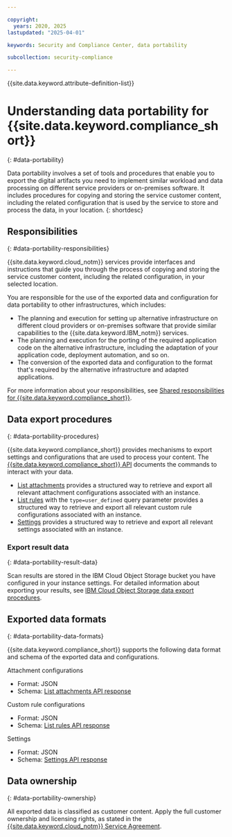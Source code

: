 ```yaml
---

copyright:
  years: 2020, 2025
lastupdated: "2025-04-01"

keywords: Security and Compliance Center, data portability

subcollection: security-compliance

---
```


{{site.data.keyword.attribute-definition-list}}

# Understanding data portability for {{site.data.keyword.compliance_short}}
{: #data-portability}

Data portability involves a set of tools and procedures that enable you to export the digital artifacts you need to implement similar workload and data processing on different service providers or on-premises software. It includes procedures for copying and storing the service customer content, including the related configuration that is used by the service to store and process the data, in your location.
{: shortdesc}

## Responsibilities
{: #data-portability-responsibilities}

{{site.data.keyword.cloud_notm}} services provide interfaces and instructions that guide you through the process of copying and storing the service customer content, including the related configuration, in your selected location.

You are responsible for the use of the exported data and configuration for data portability to other infrastructures, which includes:

* The planning and execution for setting up alternative infrastructure on different cloud providers or on-premises software that provide similar capabilities to the {{site.data.keyword.IBM_notm}} services.
* The planning and execution for the porting of the required application code on the alternative infrastructure, including the adaptation of your application code, deployment automation, and so on.
* The conversion of the exported data and configuration to the format that's required by the alternative infrastructure and adapted applications.

For more information about your responsibilities, see [Shared responsibilities for {{site.data.keyword.compliance_short}}](/docs/security-compliance?topic=security-compliance-responsibilities).

## Data export procedures
{: #data-portability-procedures}

{{site.data.keyword.compliance_short}} provides mechanisms to export settings and configurations that are used to process your content. The [{{site.data.keyword.compliance_short}} API](/apidocs/security-compliance) documents the commands to interact with your data.

* [List attachments](/apidocs/security-compliance#list-instance-attachments) provides a structured way to retrieve and export all relevant attachment configurations associated with an instance.
* [List rules](/apidocs/security-compliance#list-rules) with the `type=user_defined` query parameter provides a structured way to retrieve and export all relevant custom rule configurations associated with an instance.
* [Settings](/apidocs/security-compliance#get-settings) provides a structured way to retrieve and export all relevant settings associated with an instance.

### Export result data
{: #data-portability-result-data}

Scan results are stored in the IBM Cloud Object Storage bucket you have configured in your instance settings. For detailed information about exporting your results, see [IBM Cloud Object Storage data export procedures](/cloud-object-storage?topic=cloud-object-storage-data-portability).

## Exported data formats
{: #data-portability-data-formats}

{{site.data.keyword.compliance_short}} supports the following data format and schema of the exported data and configurations.

Attachment configurations
* Format: JSON
* Schema: [List attachments API response](apidocs/security-compliance?code=go#list-instance-attachments)

Custom rule configurations
* Format: JSON
* Schema: [List rules API response](/apidocs/security-compliance?code=go#get-rule-response)

Settings
* Format: JSON
* Schema: [Settings API response](/apidocs/security-compliance?code=go#get-settings-response)

## Data ownership
{: #data-portability-ownership}

All exported data is classified as customer content. Apply the full customer ownership and licensing rights, as stated in the [{{site.data.keyword.cloud_notm}} Service Agreement](https://www.ibm.com/support/customer/csol/terms/?id=Z126-6304_WS&cc=us&lc=en).

